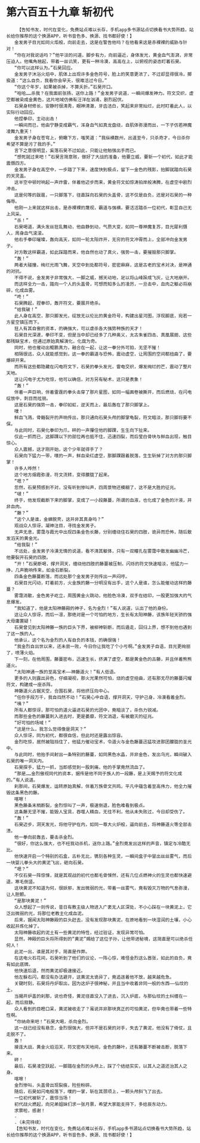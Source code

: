 # 第六百五十九章 斩初代
        【告知书友，时代在变化，免费站点难以长存，手机app多书源站点切换看书大势所趋，站长给你推荐的这个换源APP，听书音色多、换源、找书都好使！】
       金发男子目光如同火炬般，向前走去，这是在警告他吗？在他看来这是赤裸裸的威胁与针对！
       “你在对我说话吗？”他平淡的问道，脚步有力，向前逼近，身体发光，黄金血气澎湃，非常压迫人。他嘴角翘起，带着一丝讥笑，更有一种冷漠，高高在上，以俯视的姿态盯着石昊。
       “你可以这样认为。”石昊回应。
       金发男子沐浴火焰中，肌体上出现许多金色符号，脸上的笑意更浓了，不过却显得很冷，揶揄道：“这么自负，我看你会早夭，很难活过今日。”
       “你这个年岁，如果被杀掉，不算夭折。”石昊开口。
       “哈哈……杀我？在我面前张扬，送你上路！”金发男子说道，一瞬间爆发神力。符文交织，虚空都被染成金黄色，这片地域仿佛有汪洋在汹涌，剧烈起伏。
       石昊身材修长，安静时很清秀，眼神清澈，牙齿洁白，笑起来非常灿烂，此时盯着此人，以实际行动回应。
       他捏拳印，主动出击！
       一瞬间而已，他由宁静变成霸气，浑身血气如真龙盘绕，自肌体弥漫而出，一下子仿若神魔凌舞九重天！
       金发男子身在苍穹上，俯瞰下方，嗤笑道：“我纵横数州，出道至今，只杀奇才，今日杀你希望不算是污了我的手。”
       言下之意很明显，奚落石昊不过如此，只能让他勉强出手而已。
       “想死就过来吧！”石昊言简意赅，做好了大战的准备，他要立威，要斩一个初代，如此才能震慑四方。
       金发男子身在高空中，一步踏了下来，速度快到极点，留下一金色的残影，抬脚就踏向石昊的天灵盖。
       这半空中顿时响起一声炸雷，伴着他迈步而来，黄金符文如惊涛拍岸般沸腾，在虚空中剧烈冲击。
       这是何等的跋扈，一只脚落下，径直踩向石昊的头盖骨，这不仅是自负，还是对石昊的一种侮辱。
       他刚一上来就这样出击，是赤裸裸的蔑视，霸道与强横，要活活踏杀一位初代，彰显自己无上风采。
       “杀！”
       石昊喝道，满头发丝狂乱舞动，他由静到动，气质大变，如同一尊神魔复苏，目光犀利慑人，周身血气滚滚。
       他右手拳印璀璨，轰向高天，如同一轮太阳炸开，无穷的符文冲霄而上，全部冲向金发男子。
       对方敢这样霸道，如此踩踏而来，他自然也动了真火，强势一击，要摧毁那只脚掌。
       “轰！”
       两者大碰撞，绚烂光雨飞舞，天空中到处都符号，密密麻麻，这是古老的宝术对决，是神通的对抗。
       不得不说，金发男子非常强大，一脚之威，撼天动地，足以将山峰跺成飞灰，让大地崩开。
       而这样全力一击，踏向一个人的头盖骨，可想而知多么的凌厉，一旦击中，血肉之躯必将崩碎，化成血雾。
       “咚！”
       石昊腾起，捏拳印，轰开符文，要展开绝杀。
       “给我破！”
       此人身在高空，那只脚发光，绽放无以伦比的黄金符号，构建出星河图，浮现脚底，宛若一方星空镇压而下。
       狂人有其自傲的资本，的确强大，可以虐杀各大强势种族的天才！
       石昊目光深邃，拳印不变，但是当中却已经多了几种奥义，太古朱雀四击、真凰展翅、这些都残缺宝术，但通过原始真解演化，化腐为奇。
       同时，他也催动出鲲鹏真力，融合在一起，让这一拳分外可拍，无坚不摧！
       相隔很远，众人就能感觉到，这一拳的霸道与恐怖，震动虚空，让周围的空间都扭曲了，要爆碎开来。
       而所有这些都隐藏在闪电符文下，石昊的拳头发光，雷电交织，爆发绚烂的芒，震动了整片天地。
       这让闪电子尤为吃惊，他可以确信，对方另有秘术，这只是表象！
       “轰！”
       伴着一声巨响，伴着雷霆的拳头击穿了那片星图，如同一幅画卷被撕开，而后燃烧，在闪电绽放中，刺目而炫丽。
       这是石昊的强势一击，拳印如虹，逆天而上，最后轰在了那只脚掌上。
       噗！
       鲜血飞溅，骨骼裂开的声响传出，那只通向石昊头颅的脚掌龟裂，符文暗淡，那只脚将要不保。
       与此同时，石昊化拳印为爪，砰的一声攥住他的脚踝，生生向下扯来。
       仅此一抓而已，这脚踝以下的部位再也抵不住，迅速四裂，而后莹白骨块与鲜血出现，触目惊心。
       众人震撼，这才刚开始，这个少年就得手了？
       石昊向下猛力一带，噗的一声，鲜血染红虚空，那脚踝跟着脱落，生生斩掉了对方的那只脚掌！
       许多人哗然！
       这个地方烟霞弥漫，符文流转，变得朦胧了起来。
       “嗯？”
       忽然，石昊预感到不对，没有听到惨叫声，四周景物还模糊了，这不是大胜的征兆。
       “啵！”
       终于，他发现截断下来的脚掌，变成了一小段藤蔓，所谓的血液，也化成了金色的汁液，并非血肉。
       “藤？”
       “这个人是谁，金蝉脱壳，这并非其真身吗？”
       观战众人惊讶，凝神注目，寻找金发男子。
       无声无息，雾霭与霞光中出现四条金色长藤，分别缠绕住石昊的四肢，诡异而恐怖，随后散发滔天的黄金光。
       “给我裂！”
       不远处，金发男子冷漠无情的说道，看不清其躯体，只有一双瞳孔在雾霭中散发幽幽冷芒，他要裂开石昊的四肢。
       “开！”石昊断喝，撑开洞天，缠绕他四肢的藤蔓被压制，闪烁的符文快速暗淡，他猛力一挣，几声脆响传来，如金石断裂。
       四条金色藤蔓断落，而远处那个金发男子则传出一声闷哼。
       石昊目光闪动，盯着前方，火金族的藤一分明没有出手，这个人是谁，怎么能催动这样的藤蔓？
       雾霭消散，金色男子屹立，周围黄金火跳动，他脸色冷漠，双手在结印，一股更加强大的气息爆发。
       “我知道了，他是太阳神藤殿的神子，名为金烈！”有人说道，认出了他的身份。
       这让众人惊讶，而后一凛，那绝对是一个可怕的地方，生长有太阳神藤，该族年轻天骄的强大毋庸置疑！
       石昊曾见到太阳神藤一族的巨头下界，被柳神斩断，而后遁走，回归上界，想不到他也遇到了这一族的人。
       他承认，这个名为金烈的人有自负的本钱，的确很强！
       “我金烈自出世以来，还未尝一败，今日你让我吃了个小亏啊。”金发男子自语，目光更绚丽了，喷薄火焰。
       下一刻，在他周围，藤蔓密布，迅速生长，挤满了虚空，都是黄金色的古藤，并且伴着熊熊道火。
       “太阳神通一族的至高宝术——神藤道火！”有人低语。
       更多的人则露出异色，仔细凝视，那火光果然可怕，烧的虚空扭曲，还有那无尽的藤蔓闪耀符文，构建成一座杀阵。
       神藤道火占据天空，合围石昊，将他挤压向中心。
       “任你手段万千，我自岿然不动！”石昊心中自语，撑开洞天，守护己身，冷漠看着金烈。
       “咦？”
       所有人都惊讶，那可怕的道火逼进石昊的光团中，竟暗淡了，杀伤力锐减。
       而那些金色的藤蔓刺入进去时，更是萎靡，符文消退，有被磨灭的征兆。
       “好可怕的场域！”
       “这是什么，我怎么觉得像是洞天？”
       众人惊讶，同为初代，都很自信，但此时还是露出惊容。
       金烈吃惊，居然被阻挡住了，他猛力催动宝术，令道火与金色藤蔓迅猛攻进那团朦胧的圣光中。
       与此同时，他抬手间射出一条特别的藤蔓，如同黑色水晶，并非金色，发出乌光，瞬间破入石昊的唯一洞天内。
       石昊探手，猛力一抓，当即感觉到一股刺痛，他的手掌竟然流血了。
       “那是……金烈傲视同代的资本，据传是他不同于族人的一段藤，是上天赐予的符文化成的。”有人说道。
       刹那间，石昊爆发，运转原始真解，伴着万族骨文共鸣，平凡中蕴含着至高伟力，他全力摧毁这条黑色的藤。
       喀嚓！
       黑色藤条末梢断裂，金烈惊叫了一声，极速倒退，脸色难看到极点。
       这条藤无坚不摧，能毁人宝具，吞噬人精血，无往不利，他从未失败过，今日却受伤了。
       “轰！”
       石昊迈步，洞天发光，将他守护在内，如同一尊大火炉般，逼向前去，将神藤道火等全部击溃。
       他一拳向前轰去，要击杀金烈。
       “很好，你这么强大，也不枉我动杀机，送你上路。”金烈竟发出这样的声音，镇定与冷酷无比。
       他快速开启一个特别的石盒，古朴无比，镌刻各种生灵，一瞬间盒子中冒出丝丝雾气，而后一块婴儿拳头大的黄泥飞出，砸向石昊。
       “嗯？”
       不仅石昊一阵惊悚，就是其观战的初代也都毛骨悚然，还有几位点燃神火的生灵也都快速避退，寒毛倒竖。
       这块黄泥不知道为何，很妖邪，发出微弱的光，带着一丝雾气，竟有毁灭万物的气息弥漫，让人胆颤。
       “是那块黄泥！”
       众人想起了一则传说，昔日有教主级人物进入广袤无人区深处，不小心踩在一块黄泥上，它泛出微弱的光，将那位老教主化成血泥。
       后来，据闻太阳神藤殿的巨头赶去，没有发现那块黄泥，在原地看到一块湿润的土壤，小心收起并炼化掉了。
       太阳神藤收起的泥土有一些黄泥的特性，经过验证，发现异常可怕。
       显然，神殿的巨头将所得到的“黄泥”赐给了这位子孙，让他带进秘境，这简直是可以绝杀任何人！
       此泥一出，谁是其对手，简直是作弊。
       在这电火石花间，石昊听到了他们的议论，一阵心惊，难怪金烈这么嚣张，如此的自负，竟有如此底牌。
       他快速后退，然而黄泥却极速接近。
       他左躲右闪，都没有办法避开，这黄泥太诡异了，竟追逐着他不放，越来越危急。
       关键时刻，石昊将丹炉取出，因为这炉子很神秘，并且当中收着非同一般的东西——仙坟的土。
       当揭开炉盖的刹那，说也奇怪，黄泥径直没入了进去，沉入炉底，与那仙坟的土纠缠在一起，而后寂静。
       众人看到的目瞪口呆，黄泥被收走了？虽说并非那块真正的可怕黄泥，但毕竟也带着一些特性啊。
       “你纳命来吧！”石昊大喝，杀向金烈。
       这一战已经没有悬念，金烈很强大，但并不是石昊的对手，失去了黄泥，他没有了倚仗，且走脱不了。
       轰！
       接连大战，黄金火焰滔天，符文密布天地间，金色的藤叶，还有藤蔓不断被击断，脱落下来。
       砰！
       最后，石昊凌空跃起，一脚踏在金烈的头颅上，踩了个结结实实，以其人之道还治其人之身。
       喀嚓！
       金烈惨叫，头盖骨出现裂痕，险些粉碎。
       随后，石昊如闪电般落下，噗的一掌，斩在其颈项上，一颗头颅斜飞了出去。
       一位初代被斩了，震惊当场！
       初代战火燃起，向兄弟姐妹们求一张月票，希望大家能支持下，多给辰东动力。
       求票啦，感谢！
       .
       .（未完待续）
       【告知书友，时代在变化，免费站点难以长存，手机app多书源站点切换看书大势所趋，站长给你推荐的这个换源APP，听书音色多、换源、找书都好使！】